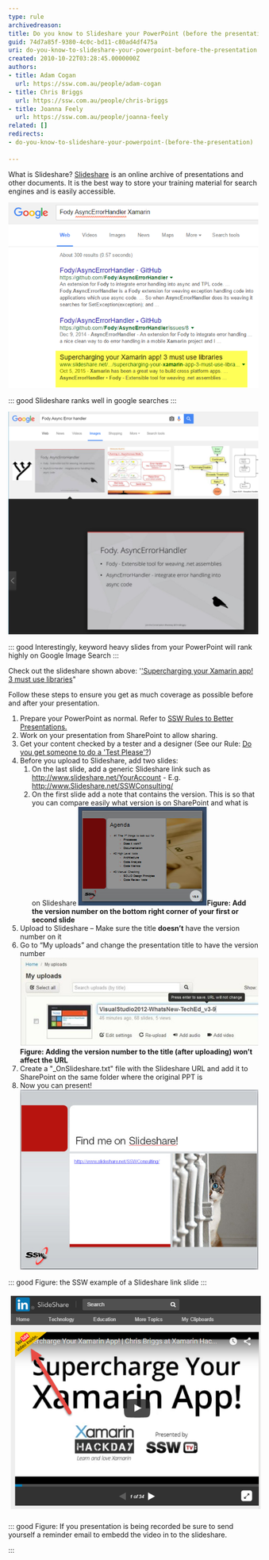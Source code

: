 ```yaml
---
type: rule
archivedreason: 
title: Do you know to Slideshare your PowerPoint (before the presentation)?
guid: 74d7a85f-9380-4c0c-bd11-c80ad4df475a
uri: do-you-know-to-slideshare-your-powerpoint-before-the-presentation
created: 2010-10-22T03:28:45.0000000Z
authors:
- title: Adam Cogan
  url: https://ssw.com.au/people/adam-cogan
- title: Chris Briggs
  url: https://ssw.com.au/people/chris-briggs
- title: Joanna Feely
  url: https://ssw.com.au/people/joanna-feely
related: []
redirects:
- do-you-know-to-slideshare-your-powerpoint-(before-the-presentation)

---
```


What is Slideshare? [Slideshare](http://www.slideshare.net/) is an online archive of presentations and other documents. It is the best way to store your training material for search engines and is easily accessible.

![FodyAsyncErrorHandlerXamarinGoogleSearch.png](FodyAsyncErrorHandlerXamarinGoogleSearch.png)


::: good
Slideshare ranks well in google searches
:::


![FodyAsyncErrorHandlerGoogleImageSearch.png](FodyAsyncErrorHandlerGoogleImageSearch.png)


::: good
Interestingly, keyword heavy slides from your PowerPoint will rank highly on Google Image Search
:::


Check out the slideshare shown above: '['Supercharging your Xamarin app! 3 must use libraries](http://www.slideshare.net/ChrisBriggsy/supercharging-your-xamarin-app-3-must-use-libraries)"

Follow these steps to ensure you get as much coverage as possible before and after your presentation.

<!--endintro-->

1. Prepare your PowerPoint as normal. Refer to [SSW Rules to Better Presentations.](/Pages/Rules-to-Better-Powerpoint-Presentations.aspx)
2. Work on your presentation from SharePoint to allow sharing.
3. Get your content checked by a tester and a designer (See our Rule: [Do you get someone to do a 'Test Please'?](/Pages/PPTTester.aspx))
4. Before you upload to Slideshare, add two slides:
    1. On the last slide, add a generic Slideshare link such as http://www.slideshare.net/YourAccount - E.g. http://www.Slideshare.net/SSWConsulting/
    2. On the first slide add a note that contains the version. This is so that you can compare easily what version is on SharePoint and what is on Slideshare
![](version-number.jpg)**Figure: Add the version number on the bottom right corner of your first or second slide**
5. Upload to Slideshare – Make sure the title  **doesn’t** have the version number on it
6. Go to “My uploads” and change the presentation title to have the version number<br>![](version-number-slideshare.jpg)**Figure: Adding the version number to the title (after uploading) won’t affect the URL**
7. Create a "\_OnSlideshare.txt" file with the Slideshare URL and add it to SharePoint on the same folder where the original PPT is
8. Now you can present!
![](slideshareend.jpg)

::: good
Figure: the SSW example of a Slideshare link slide
:::


<font color="#555555"><span style="font-size:11px;line-height:21px;"> <b><img src="YoutubeEmbedSlideShare.png" alt="YoutubeEmbedSlideShare.png" style="margin:5px;"><br></b> </span></font>


::: good
Figure: If you presentation is being recorded be sure to send yourself a reminder email to embedd the video in to the slideshare.

:::
